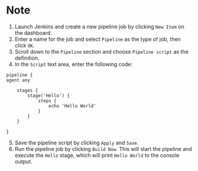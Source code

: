 # Note

1. Launch Jenkins and create a new pipeline job by clicking `New Item` on the dashboard.
2. Enter a name for the job and select `Pipeline` as the type of job, then click `OK`.
3. Scroll down to the `Pipeline` section and choose `Pipeline script` as the definition.
4. In the `Script` text area, enter the following code:

```pipeline
pipeline {
agent any

    stages {
        stage('Hello') {
            steps {
                echo 'Hello World'
            }
        }
    }

}
```

5. Save the pipeline script by clicking `Apply` and `Save`.
6. Run the pipeline job by clicking `Build Now`. This will start the pipeline and execute the `Hello` stage, which will print `Hello World` to the console output.
